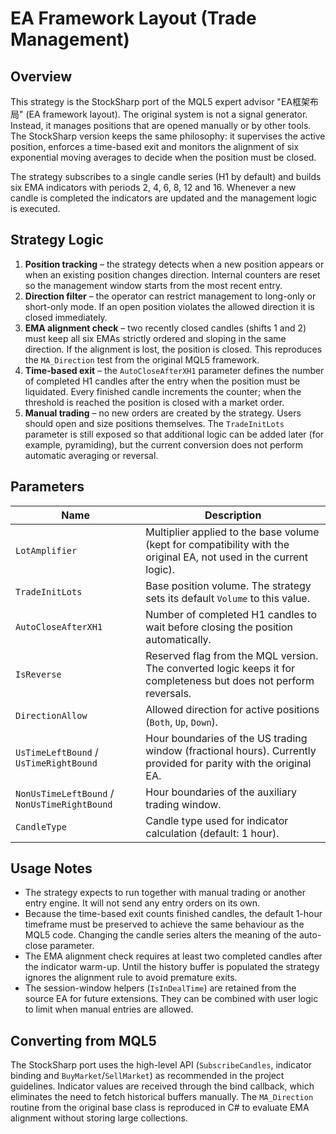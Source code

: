 # EA Framework Layout (Trade Management)

## Overview

This strategy is the StockSharp port of the MQL5 expert advisor "EA框架布局" (EA framework layout). The original system is not a signal generator. Instead, it manages positions that are opened manually or by other tools. The StockSharp version keeps the same philosophy: it supervises the active position, enforces a time-based exit and monitors the alignment of six exponential moving averages to decide when the position must be closed.

The strategy subscribes to a single candle series (H1 by default) and builds six EMA indicators with periods 2, 4, 6, 8, 12 and 16. Whenever a new candle is completed the indicators are updated and the management logic is executed.

## Strategy Logic

1. **Position tracking** – the strategy detects when a new position appears or when an existing position changes direction. Internal counters are reset so the management window starts from the most recent entry.
2. **Direction filter** – the operator can restrict management to long-only or short-only mode. If an open position violates the allowed direction it is closed immediately.
3. **EMA alignment check** – two recently closed candles (shifts 1 and 2) must keep all six EMAs strictly ordered and sloping in the same direction. If the alignment is lost, the position is closed. This reproduces the `MA_Direction` test from the original MQL5 framework.
4. **Time-based exit** – the `AutoCloseAfterXH1` parameter defines the number of completed H1 candles after the entry when the position must be liquidated. Every finished candle increments the counter; when the threshold is reached the position is closed with a market order.
5. **Manual trading** – no new orders are created by the strategy. Users should open and size positions themselves. The `TradeInitLots` parameter is still exposed so that additional logic can be added later (for example, pyramiding), but the current conversion does not perform automatic averaging or reversal.

## Parameters

| Name | Description |
| --- | --- |
| `LotAmplifier` | Multiplier applied to the base volume (kept for compatibility with the original EA, not used in the current logic). |
| `TradeInitLots` | Base position volume. The strategy sets its default `Volume` to this value. |
| `AutoCloseAfterXH1` | Number of completed H1 candles to wait before closing the position automatically. |
| `IsReverse` | Reserved flag from the MQL version. The converted logic keeps it for completeness but does not perform reversals. |
| `DirectionAllow` | Allowed direction for active positions (`Both`, `Up`, `Down`). |
| `UsTimeLeftBound` / `UsTimeRightBound` | Hour boundaries of the US trading window (fractional hours). Currently provided for parity with the original EA. |
| `NonUsTimeLeftBound` / `NonUsTimeRightBound` | Hour boundaries of the auxiliary trading window. |
| `CandleType` | Candle type used for indicator calculation (default: 1 hour). |

## Usage Notes

* The strategy expects to run together with manual trading or another entry engine. It will not send any entry orders on its own.
* Because the time-based exit counts finished candles, the default 1-hour timeframe must be preserved to achieve the same behaviour as the MQL5 code. Changing the candle series alters the meaning of the auto-close parameter.
* The EMA alignment check requires at least two completed candles after the indicator warm-up. Until the history buffer is populated the strategy ignores the alignment rule to avoid premature exits.
* The session-window helpers (`IsInDealTime`) are retained from the source EA for future extensions. They can be combined with user logic to limit when manual entries are allowed.

## Converting from MQL5

The StockSharp port uses the high-level API (`SubscribeCandles`, indicator binding and `BuyMarket`/`SellMarket`) as recommended in the project guidelines. Indicator values are received through the bind callback, which eliminates the need to fetch historical buffers manually. The `MA_Direction` routine from the original base class is reproduced in C# to evaluate EMA alignment without storing large collections.
